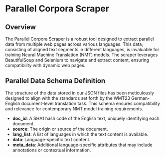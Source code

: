 # Parallel Corpora Scraper

## Overview
The Parallel Corpora Scraper is a robust tool designed to extract parallel data from multiple web pages across various languages. This data, consisting of aligned text segments in different languages, is invaluable for training Neural Machine Translation (NMT) models. The scraper leverages BeautifulSoup and Selenium to navigate and extract content, ensuring compatibility with dynamic web pages.

## Parallel Data Schema Definition
The structure of the data stored in our JSON files has been meticulously designed to align with the standards set forth by the WMT23 German-English document-level translation task. This schema ensures compatibility and relevance for contemporary NMT model training requirements.

- **doc_id**: A SHA1 hash code of the English text, uniquely identifying each document.
- **source**: The origin or source of the document.
- **lang_list**: A list of languages in which the text content is available.
- **data**: Language-specific text content.
- **meta_data**: Additional language-specific attributes that may include annotations or contextual information.
 
